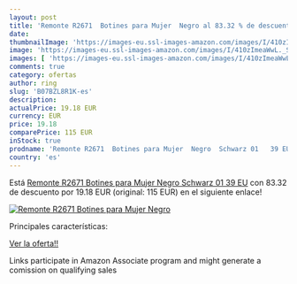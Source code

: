 ```yaml
---
layout: post
title: 'Remonte R2671  Botines para Mujer  Negro al 83.32 % de descuento'
date: 
thumbnailImage: 'https://images-eu.ssl-images-amazon.com/images/I/410zImeaWwL._SL200_.jpg'
image: 'https://images-eu.ssl-images-amazon.com/images/I/410zImeaWwL._SL200_.jpg'
images: [ 'https://images-eu.ssl-images-amazon.com/images/I/410zImeaWwL._SL200_.jpg' ]
comments: true
category: ofertas
author: ring
slug: 'B07BZL8R1K-es'
description:
actualPrice: 19.18 EUR
currency: EUR
price: 19.18
comparePrice: 115 EUR
inStock: true
prodname: 'Remonte R2671  Botines para Mujer  Negro  Schwarz 01   39 EU'
country: 'es'
---
```


Está [Remonte R2671  Botines para Mujer  Negro  Schwarz 01   39 EU](https://www.amazon.es/dp/B07BZL8R1K/?tag=tolees-21) con 83.32 de descuento por 19.18 EUR (original: 115 EUR) en el siguiente enlace!

[![Remonte R2671  Botines para Mujer  Negro](https://images-eu.ssl-images-amazon.com/images/I/410zImeaWwL._SL200_.jpg)](https://www.amazon.es/dp/B07BZL8R1K/?tag=tolees-21)

Principales características:


[Ver la oferta!!](https://www.amazon.es/dp/B07BZL8R1K/?tag=tolees-21)

Links participate in Amazon Associate program and might generate a comission on qualifying sales


